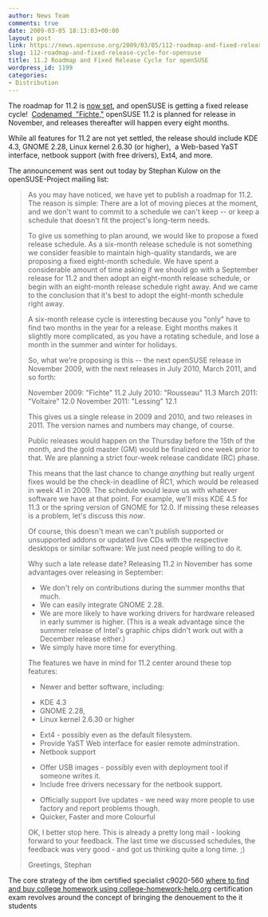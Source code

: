 ```yaml
---
author: News Team
comments: true
date: 2009-03-05 18:13:03+00:00
layout: post
link: https://news.opensuse.org/2009/03/05/112-roadmap-and-fixed-release-cycle-for-opensuse/
slug: 112-roadmap-and-fixed-release-cycle-for-opensuse
title: 11.2 Roadmap and Fixed Release Cycle for openSUSE
wordpress_id: 1199
categories:
- Distribution
---
```


The roadmap for 11.2 is [now set](//lists.opensuse.org/opensuse-project/2009-03/msg00029.html), and openSUSE is getting a fixed release cycle!  [Codenamed  "Fichte,"](//lists.opensuse.org/opensuse-project/2009-03/msg00029.html) openSUSE 11.2 is planned for release in November, and releases thereafter will happen every eight months.

While all features for 11.2 are not yet settled, the release should include KDE 4.3, GNOME 2.28, Linux kernel 2.6.30 (or higher),  a Web-based YaST interface, netbook support (with free drivers), Ext4, and more.

The announcement was sent out today by Stephan Kulow on the openSUSE-Project mailing list:

<!-- more -->

<blockquote>As you may have noticed, we have yet to publish a roadmap for 11.2. The reason is simple: There are a lot of moving pieces at the moment, and we don't want to commit to a schedule we can't keep -- or keep a schedule that doesn't fit the project's long-term needs.

To give us something to plan around, we would like to propose a fixed release schedule. As a six-month release schedule is not something we consider feasible to maintain high-quality standards, we are proposing a fixed eight-month schedule.
We have spent a considerable amount of time asking if we should go with a September release for 11.2 and then adopt an eight-month release schedule, or begin with an eight-month release schedule right away. And we came to the conclusion that it's best to adopt the eight-month schedule right away.

A six-month release cycle is interesting because you "only" have to find two months in the year for a release. Eight months makes it slightly more complicated, as you have a rotating schedule, and lose a month in the summer and winter for holidays.

So, what we're proposing is this -- the next openSUSE release in November 2009, with the next releases in July 2010, March 2011, and so forth:

November 2009: "Fichte" 11.2
July 2010: "Rousseau" 11.3
March 2011: "Voltaire" 12.0
November 2011: "Lessing" 12.1

This gives us a single release in 2009 and 2010, and two releases in 2011. The version names and numbers may change, of course.

Public releases would happen on the Thursday before the 15th of the month, and the gold master (GM) would be finalized one week prior to that. We are planning a strict four-week release candidate (RC) phase.

This means that the last chance to change _anything_ but really urgent fixes would be the check-in deadline of RC1, which would be released in week 41 in 2009. The schedule would leave us with whatever software we have at that point. For example, we'll miss KDE 4.5 for 11.3 or the spring version of GNOME for 12.0. If missing these releases is a problem, let's discuss this _now_.

Of course, this doesn't mean we can't publish supported or unsupported addons or updated live CDs with the respective desktops or similar software: We just need people willing to do it.

Why such a late release date? Releasing 11.2 in November has some advantages over releasing in September:
- We don't rely on contributions during the summer months that much.
- We can easily integrate GNOME 2.28.
- We are more likely to have working drivers for hardware released in early summer is higher. (This is a weak advantage since the summer release of Intel's graphic chips didn't work out with a December release either.)
- We simply have more time for everything.

The features we have in mind for 11.2 center around these top features:
* Newer and better software, including:
- KDE 4.3
- GNOME 2.28,
- Linux kernel 2.6.30 or higher
* Ext4 - possibly even as the default filesystem.
* Provide YaST Web interface for easier remote adminstration.
* Netbook support
- Offer USB images - possibly even with deployment tool if someone
writes it.
- Include free drivers necessary for the netbook support.
* Officially support live updates - we need way more people to use factory and report problems though.
* Quicker, Faster and more Colourful

OK, I better stop here. This is already a pretty long mail - looking forward to your feedback. The last time we discussed schedules, the feedback was very good - and got us thinking quite a long time. ;)

Greetings, Stephan</blockquote>

The core strategy of the ibm certified specialist c9020-560 [where to find and buy college homework using college-homework-help.org](https://college-homework-help.org/) certification exam revolves around the concept of bringing the denouement to the it students
